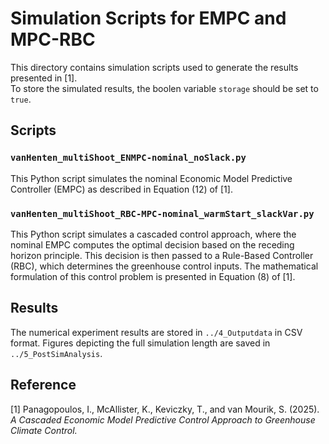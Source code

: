 
# Simulation Scripts for EMPC and MPC-RBC  

This directory contains simulation scripts used to generate the results presented in [1].  
To store the simulated results, the boolen variable `storage` should be set to `true`. 

## Scripts  

### `vanHenten_multiShoot_ENMPC-nominal_noSlack.py`  
This Python script simulates the nominal Economic Model Predictive Controller (EMPC) as described in Equation (12) of [1].  

### `vanHenten_multiShoot_RBC-MPC-nominal_warmStart_slackVar.py`  
This Python script simulates a cascaded control approach, where the nominal EMPC computes the optimal decision based on the receding horizon principle. This decision is then passed to a Rule-Based Controller (RBC), which determines the greenhouse control inputs. The mathematical formulation of this control problem is presented in Equation (8) of [1].  

## Results  

The numerical experiment results are stored in `../4_Outputdata` in CSV format. Figures depicting the full simulation length are saved in `../5_PostSimAnalysis`.  

## Reference  
[1] Panagopoulos, I., McAllister, K., Keviczky, T., and van Mourik, S. (2025). *A Cascaded Economic Model Predictive Control Approach to Greenhouse Climate Control.*
